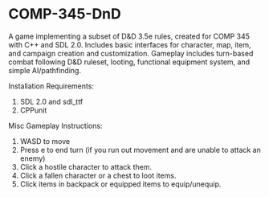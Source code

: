 # COMP-345-DnD
A game implementing a subset of D&D 3.5e rules, created for COMP 345 with C++ and SDL 2.0. Includes basic interfaces for character, map, item, and campaign creation and customization. Gameplay includes turn-based combat following D&D ruleset, looting, functional equipment system, and simple AI/pathfinding.

Installation Requirements:
1. SDL 2.0 and sdl_ttf
2. CPPunit

Misc Gameplay Instructions:
1. WASD to move
2. Press e to end turn (if you run out movement and are unable to attack an enemy)
3. Click a hostile character to attack them.
4. Click a fallen character or a chest to loot items.
5. Click items in backpack or equipped items to equip/unequip. 
